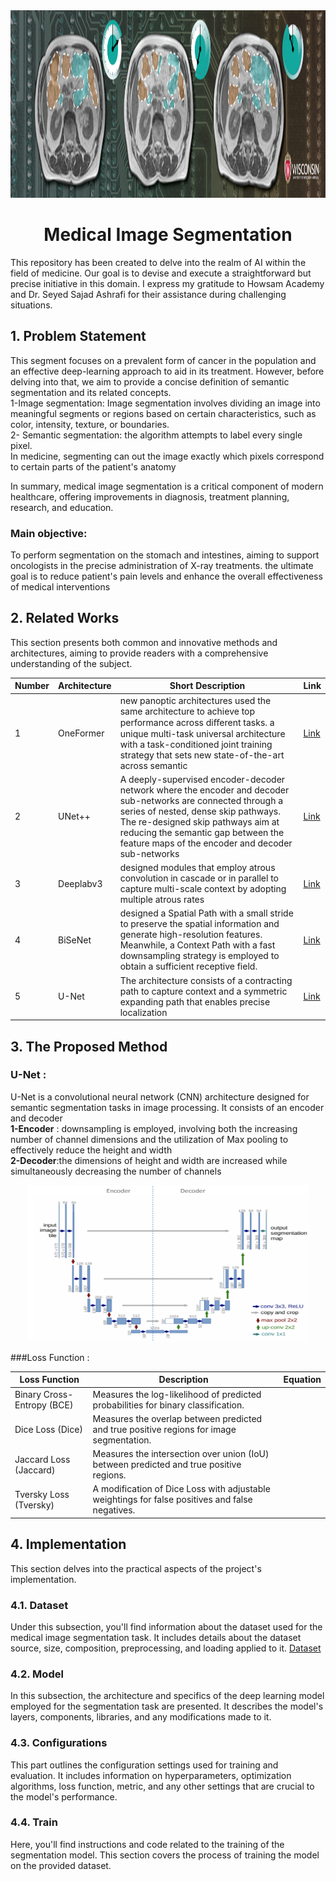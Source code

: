 <div align="center">
  <a href="https://www.kaggle.com/competitions/uw-madison-gi-tract-image-segmentation">
    <img src="cover.png" alt="Logo" width="1000" height="300">
  </a>
  <h1 align="center">Medical Image Segmentation</h1>
</div>

This repository has been created to delve into the realm of AI within the field of medicine. Our goal is to devise and execute a straightforward but precise initiative in this domain. I express my gratitude to Howsam Academy and Dr. Seyed Sajad Ashrafi for their assistance during challenging situations.

## 1. Problem Statement

This segment focuses on a prevalent form of cancer in the population and an effective deep-learning approach to aid in its treatment. However, before delving into that, we aim to provide a concise definition of semantic segmentation and its related concepts.
  <br/>1-Image segmentation: Image segmentation involves dividing an image into meaningful segments or regions based on certain characteristics, such as color, intensity, texture, or boundaries.
  <br/>2- Semantic segmentation: the algorithm attempts to label every single pixel.
  <br/> In medicine, segmenting can out the image exactly which pixels correspond to certain parts of the patient's anatomy

In summary, medical image segmentation is a critical component of modern healthcare, offering improvements in diagnosis, treatment planning, research, and education. 

  ### Main objective:

To perform segmentation on the stomach and intestines, aiming to support oncologists in the precise administration of X-ray treatments. the ultimate goal is to reduce patient's pain levels and enhance the overall effectiveness of medical interventions

## 2. Related Works
This section presents both common and innovative methods and architectures, aiming to provide readers with a comprehensive understanding of the subject. 

| Number | Architecture | Short Description | Link |
|--------|--------------|-------------------|------|
| 1   |   OneFormer    | new panoptic architectures used the same architecture to achieve top performance across diﬀerent tasks. a unique multi-task universal architecture with a task-conditioned joint training strategy that sets new state-of-the-art across semantic | [Link](https://paperswithcode.com/paper/oneformer-one-transformer-to-rule-universal) |
| 2      |   UNet++    | A deeply-supervised encoder-decoder network where the encoder and decoder sub-networks are connected through a series of nested, dense skip pathways. The re-designed skip pathways aim at reducing the semantic gap between the feature maps of the encoder and decoder sub-networks  |[Link](https://paperswithcode.com/paper/unet-a-nested-u-net-architecture-for-medical) |
| 3     |  Deeplabv3     |designed modules that employ atrous convolution in cascade or in parallel to capture multi-scale context by adopting multiple atrous rates  |[Link](https://paperswithcode.com/method/deeplabv3) |
|4       |    BiSeNet          |designed a Spatial Path with a small stride to preserve the spatial information and generate high-resolution features. Meanwhile, a Context Path with a fast downsampling strategy is employed to obtain a sufficient receptive field. | [Link](https://paperswithcode.com/paper/bisenet-bilateral-segmentation-network-for)  |
| 5      |  U-Net      |The architecture consists of a contracting path to capture context and a symmetric expanding path that enables precise localization  |[Link](https://paperswithcode.com/paper/u-net-convolutional-networks-for-biomedical) |

 

## 3. The Proposed Method
### U-Net : 
U-Net is a convolutional neural network (CNN) architecture designed for semantic segmentation tasks in image processing. It consists of an encoder and decoder
 <br>**1-Encoder** : 
 downsampling is employed, involving both the increasing number of channel dimensions and the utilization of Max pooling to effectively reduce the height and width
 <br>**2-Decoder**:the dimensions of height and width are increased while simultaneously decreasing the number of channels
<div align="center">
    <img src="unet.png" alt="Logo" width="450" height="250">
</div>

###Loss Function : 

| Loss Function                | Description                                           | Equation
|------------------------------|-------------------------------------------------------|---------------------------
| Binary Cross-Entropy (BCE)    | Measures the log-likelihood of predicted probabilities for binary classification. |
| Dice Loss (Dice)              | Measures the overlap between predicted and true positive regions for image segmentation. |
| Jaccard Loss (Jaccard)        | Measures the intersection over union (IoU) between predicted and true positive regions. |
| Tversky Loss (Tversky)        | A modification of Dice Loss with adjustable weightings for false positives and false negatives. |



## 4. Implementation
This section delves into the practical aspects of the project's implementation.

### 4.1. Dataset
Under this subsection, you'll find information about the dataset used for the medical image segmentation task. It includes details about the dataset source, size, composition, preprocessing, and loading applied to it.
[Dataset](https://drive.google.com/file/d/1-2ggesSU3agSBKpH-9siKyyCYfbo3Ixm/view?usp=sharing)

### 4.2. Model
In this subsection, the architecture and specifics of the deep learning model employed for the segmentation task are presented. It describes the model's layers, components, libraries, and any modifications made to it.

### 4.3. Configurations
This part outlines the configuration settings used for training and evaluation. It includes information on hyperparameters, optimization algorithms, loss function, metric, and any other settings that are crucial to the model's performance.

### 4.4. Train
Here, you'll find instructions and code related to the training of the segmentation model. This section covers the process of training the model on the provided dataset.
